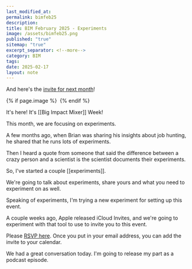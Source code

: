 ```yaml
---
last_modified_at: 
permalink: bimfeb25
description: 
title: BIM February 2025 - Experiments
image: /assets/bimfeb25.png
published: "true"
sitemap: "true"
excerpt_separator: <!--more-->
category: BIM
tags: 
date: 2025-02-17
layout: note
---
```


And here's the [invite for next month](https://www.icloud.com/invites/0ab98kwaEjaLaINfEV7n-jYeQ)!

{% if page.image %} <img src="{{ page.image }}" alt=""> {% endif %}

It's here! It's [[Big Impact Mixer]] Week! 

This month, we are focusing on experiments. 

A few months ago, when Brian was sharing his insights about job hunting, he shared that he runs lots of experiments. 

Then I heard a quote from someone that said the difference between a crazy person and a scientist is the scientist documents their experiments. 

So, I've started a couple [[experiments]]. 

We're going to talk about experiments, share yours and what you need to experiment on as well. 

Speaking of experiments, I'm trying a new experiment for setting up this event. 

A couple weeks ago, Apple released iCloud Invites, and we're going to experiment with that tool to use to invite you to this event. 

Please [RSVP here](https://www.icloud.com/invites/06fTM3knG3ZM4zr49lh2gLHgQ). Once you put in your email address, you can add the invite to your calendar. 

We had a great conversation today. I'm going to release my part as a podcast episode. 

